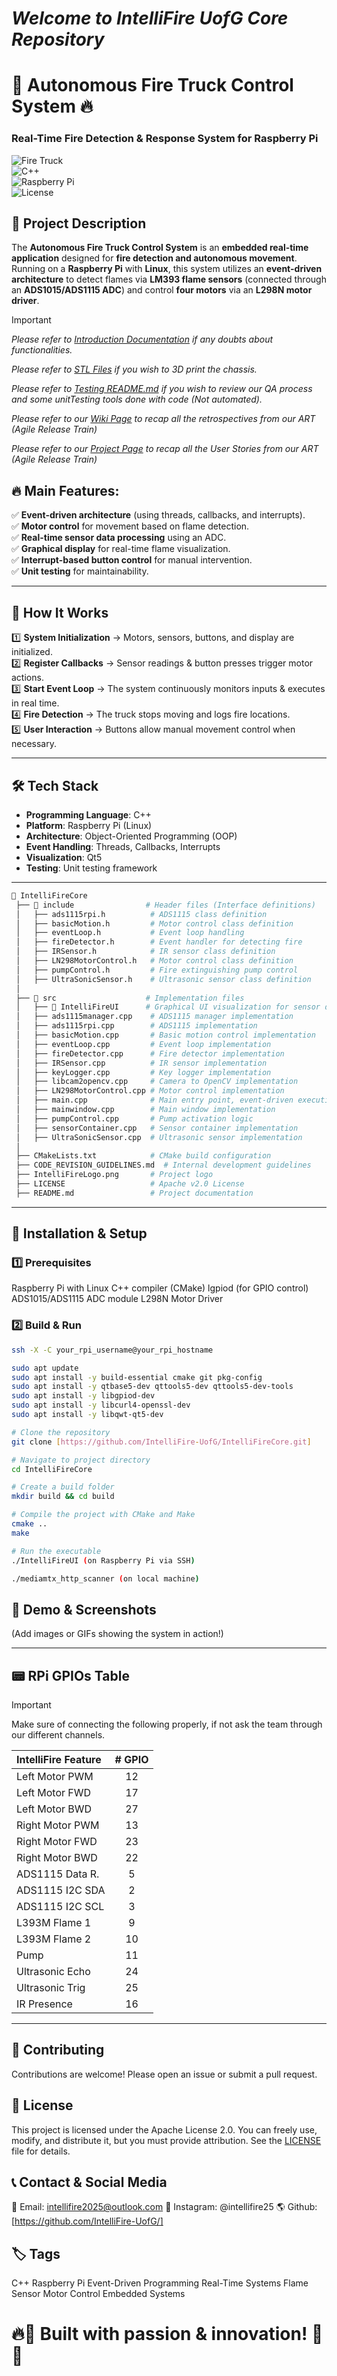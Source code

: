 # _**Welcome to IntelliFire UofG Core Repository**_

# 🚒 Autonomous Fire Truck Control System 🔥

### **Real-Time Fire Detection & Response System for Raspberry Pi**

![Fire Truck](https://img.shields.io/badge/Project-Embedded%20System-blue.svg)  
![C++](https://img.shields.io/badge/Language-C%2B%2B-red.svg)  
![Raspberry Pi](https://img.shields.io/badge/Platform-Raspberry%20Pi-green.svg)  
![License](https://img.shields.io/badge/License-Apache%202.0-lightgrey.svg)  

## 📌 **Project Description**

The **Autonomous Fire Truck Control System** is an **embedded real-time application** designed for **fire detection and autonomous movement**. Running on a **Raspberry Pi** with **Linux**, this system utilizes an **event-driven architecture** to detect flames via **LM393 flame sensors** (connected through an **ADS1015/ADS1115 ADC**) and control **four motors** via an **L298N motor driver**.
> [!IMPORTANT]
> *Please refer to [Introduction Documentation](https://github.com/IntelliFire-UofG/IntelliFireCore/blob/main/Documentation/Intro.md) if any doubts about functionalities.*
> 
> *Please refer to [STL Files](https://github.com/IntelliFire-UofG/IntelliFireCore/tree/main/STL%20Files) if you wish to 3D print the chassis.*
>
> *Please refer to [Testing README.md](https://github.com/IntelliFire-UofG/IntelliFireCore/blob/testingBranch/tests/README.md) if you wish to review our QA process and some unitTesting tools done with code (Not automated).*
>
> *Please refer to our [Wiki Page](https://github.com/IntelliFire-UofG/IntelliFireCore/wiki) to recap all the retrospectives from our ART (Agile Release Train)*
>
> *Please refer to our [Project Page]([https://github.com/IntelliFire-UofG/IntelliFireCore/wiki](https://github.com/orgs/IntelliFire-UofG/projects/1)) to recap all the User Stories from our ART (Agile Release Train)*

## 🔥 **Main Features:**

✅ **Event-driven architecture** (using threads, callbacks, and interrupts).  
✅ **Motor control** for movement based on flame detection.  
✅ **Real-time sensor data processing** using an ADC.  
✅ **Graphical display** for real-time flame visualization.  
✅ **Interrupt-based button control** for manual intervention.  
✅ **Unit testing** for maintainability.  

---

## 🚀 **How It Works**

1️⃣ **System Initialization** → Motors, sensors, buttons, and display are initialized.  
2️⃣ **Register Callbacks** → Sensor readings & button presses trigger motor actions.  
3️⃣ **Start Event Loop** → The system continuously monitors inputs & executes in real time.  
4️⃣ **Fire Detection** → The truck stops moving and logs fire locations.  
5️⃣ **User Interaction** → Buttons allow manual movement control when necessary.  

---

## 🛠 **Tech Stack**

- **Programming Language**: C++  
- **Platform**: Raspberry Pi (Linux)  
- **Architecture**: Object-Oriented Programming (OOP)  
- **Event Handling**: Threads, Callbacks, Interrupts  
- **Visualization**: Qt5  
- **Testing**: Unit testing framework  

---

```bash
📂 IntelliFireCore
 ├── 📂 include                # Header files (Interface definitions)
 │   ├── ads1115rpi.h          # ADS1115 class definition
 │   ├── basicMotion.h         # Motor control class definition
 │   ├── eventLoop.h           # Event loop handling
 │   ├── fireDetector.h        # Event handler for detecting fire
 │   ├── IRSensor.h            # IR sensor class definition
 │   ├── LN298MotorControl.h   # Motor control class definition
 │   ├── pumpControl.h         # Fire extinguishing pump control
 │   ├── UltraSonicSensor.h    # Ultrasonic sensor class definition
 │
 ├── 📂 src                    # Implementation files
 │   ├── 📂 IntelliFireUI      # Graphical UI visualization for sensor data
 │   ├── ads1115manager.cpp    # ADS1115 manager implementation
 │   ├── ads1115rpi.cpp        # ADS1115 implementation
 │   ├── basicMotion.cpp       # Basic motion control implementation
 │   ├── eventLoop.cpp         # Event loop implementation
 │   ├── fireDetector.cpp      # Fire detector implementation
 │   ├── IRSensor.cpp          # IR sensor implementation
 │   ├── keyLogger.cpp         # Key logger implementation
 │   ├── libcam2opencv.cpp     # Camera to OpenCV implementation
 │   ├── LN298MotorControl.cpp # Motor control implementation
 │   ├── main.cpp              # Main entry point, event-driven execution
 │   ├── mainwindow.cpp        # Main window implementation
 │   ├── pumpControl.cpp       # Pump activation logic
 │   ├── sensorContainer.cpp   # Sensor container implementation
 │   ├── UltraSonicSensor.cpp  # Ultrasonic sensor implementation
 │
 ├── CMakeLists.txt            # CMake build configuration
 ├── CODE_REVISION_GUIDELINES.md  # Internal development guidelines
 ├── IntelliFireLogo.png       # Project logo
 ├── LICENSE                   # Apache v2.0 License
 ├── README.md                 # Project documentation
```

---

## 🚦 **Installation & Setup**

### 1️⃣ Prerequisites

Raspberry Pi with Linux
C++ compiler (CMake)
lgpiod (for GPIO control)
ADS1015/ADS1115 ADC module
L298N Motor Driver

### 2️⃣ Build & Run

```bash
ssh -X -C your_rpi_username@your_rpi_hostname

sudo apt update
sudo apt install -y build-essential cmake git pkg-config
sudo apt install -y qtbase5-dev qttools5-dev qttools5-dev-tools
sudo apt install -y libgpiod-dev
sudo apt install -y libcurl4-openssl-dev
sudo apt install -y libqwt-qt5-dev

# Clone the repository
git clone [https://github.com/IntelliFire-UofG/IntelliFireCore.git]

# Navigate to project directory
cd IntelliFireCore

# Create a build folder
mkdir build && cd build

# Compile the project with CMake and Make
cmake ..
make

# Run the executable
./IntelliFireUI (on Raspberry Pi via SSH)

./mediamtx_http_scanner (on local machine)
```

## 📸 **Demo & Screenshots**

(Add images or GIFs showing the system in action!)

---

## 📟 **RPi GPIOs Table**

> [!IMPORTANT]
> Make sure of connecting the following properly, if not ask the team through our different channels.

| IntelliFire Feature | # GPIO |
|:------------------- |:------:|
| Left Motor PWM      | 12     |
| Left Motor FWD      | 17     |
| Left Motor BWD      | 27     |
| Right Motor PWM     | 13     |
| Right Motor FWD     | 23     |
| Right Motor BWD     | 22     |
| ADS1115 Data R.     | 5      |
| ADS1115 I2C SDA     | 2      |
| ADS1115 I2C SCL     | 3      |
| L393M Flame 1       | 9      |
| L393M Flame 2       | 10     |
| Pump                | 11     |
| Ultrasonic Echo     | 24     |
| Ultrasonic Trig     | 25     |
| IR Presence         | 16     |

---

## 🤝 **Contributing**

Contributions are welcome! Please open an issue or submit a pull request.

## 📜 **License**

This project is licensed under the Apache License 2.0.
You can freely use, modify, and distribute it, but you must provide attribution.
See the [LICENSE](https://github.com/IntelliFire-UofG/IntelliFireCore/blob/main/LICENSE) file for details.

## 📞 **Contact & Social Media**

📧 Email: intellifire2025@outlook.com
💼 Instagram: @intellifire25
🌎 Github: [https://github.com/IntelliFire-UofG/]

## 🏷️ **Tags**

C++ Raspberry Pi Event-Driven Programming Real-Time Systems Flame Sensor Motor Control Embedded Systems

# 🔥🚒 Built with passion & innovation! 🚒🔥
